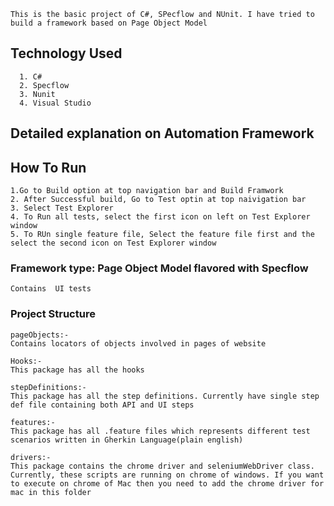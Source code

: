 
```
This is the basic project of C#, SPecflow and NUnit. I have tried to build a framework based on Page Object Model
```
## Technology Used
```
  1. C#
  2. Specflow
  3. Nunit
  4. Visual Studio
```


## Detailed explanation on Automation Framework
## How To Run
```
1.Go to Build option at top navigation bar and Build Framwork
2. After Successful build, Go to Test optin at top naivigation bar
3. Select Test Explorer
4. To Run all tests, select the first icon on left on Test Explorer window
5. To RUn single feature file, Select the feature file first and the select the second icon on Test Explorer window
```

### Framework type: Page Object Model flavored with Specflow
```
Contains  UI tests
```

### Project Structure
```
pageObjects:-
Contains locators of objects involved in pages of website
```
```
Hooks:-
This package has all the hooks
```
```
stepDefinitions:-
This package has all the step definitions. Currently have single step def file containing both API and UI steps
```
```
features:-
This package has all .feature files which represents different test scenarios written in Gherkin Language(plain english)
```
```
drivers:-
This package contains the chrome driver and seleniumWebDriver class. Currently, these scripts are running on chrome of windows. If you want to execute on chrome of Mac then you need to add the chrome driver for mac in this folder
```